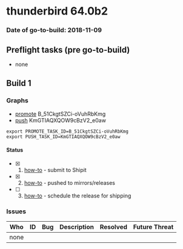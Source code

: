 # thunderbird 64.0b2

### Date of go-to-build: 2018-11-09

## Preflight tasks (pre go-to-build)
- none

## Build 1  

### Graphs
* [promote](https://tools.taskcluster.net/push-inspector/#/B_51CkgtSZCi-oVuhRbKmg) B_51CkgtSZCi-oVuhRbKmg
* [push](https://tools.taskcluster.net/push-inspector/#/KmGTIAQXQOW9cBzV2_e0aw) KmGTIAQXQOW9cBzV2_e0aw
```
export PROMOTE_TASK_ID=B_51CkgtSZCi-oVuhRbKmg
export PUSH_TASK_ID=KmGTIAQXQOW9cBzV2_e0aw
```


#### Status
- [x] 1.  [how-to](https://wiki.mozilla.org/Release:Release_Automation_on_Mercurial:Starting_a_Release#Submit_to_Ship_It)  - submit to Shipit
- [x] 2.  [how-to](https://github.com/mozilla-releng/releasewarrior-2.0/blob/master/docs/release-promotion/desktop/howto.md#push-artifacts-to-releases-directory)  - pushed to mirrors/releases
- [ ] 3.  [how-to](https://github.com/mozilla-releng/releasewarrior-2.0/blob/master/docs/release-promotion/desktop/howto.md#ship-the-release)  - schedule the release for shipping

### Issues
| Who                 | ID               | Bug                                                                 | Description                | Resolved                | Future Threat                |
| ------------------- | ---------------- | ------------------------------------------------------------------- | -------------------------- | ----------------------- | ---------------------------- |
| none | | | | | |

